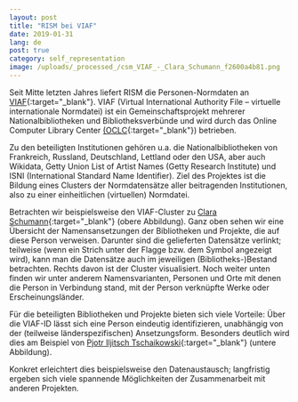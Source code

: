 ```yaml
---
layout: post
title: "RISM bei VIAF"
date: 2019-01-31
lang: de
post: true
category: self_representation
image: /uploads/_processed_/csm_VIAF_-_Clara_Schumann_f2600a4b81.png
---
```



Seit Mitte letzten Jahres liefert RISM die Personen-Normdaten an [VIAF](http://viaf.org/){:target="_blank"}. VIAF (Virtual International Authority File – virtuelle internationale Normdatei) ist ein Gemeinschaftsprojekt mehrerer Nationalbibliotheken und Bibliotheksverbünde und wird durch das Online Computer Library Center [(OCLC](https://www.oclc.org/){:target="_blank"}) betrieben.

Zu den beteiligten Institutionen gehören u.a. die Nationalbibliotheken von Frankreich, Russland, Deutschland, Lettland oder den USA, aber auch Wikidata, Getty Union List of Artist Names (Getty Research Institute) und ISNI (International Standard Name Identifier). Ziel des Projektes ist die Bildung eines Clusters der Normdatensätze aller beitragenden Institutionen, also zu einer einheitlichen (virtuellen) Normdatei.

Betrachten wir beispielsweise den VIAF-Cluster zu [Clara Schumann](http://viaf.org/viaf/44499359){:target="_blank"} (obere Abbildung). Ganz oben sehen wir eine Übersicht der Namensansetzungen der Bibliotheken und Projekte, die auf diese Person verweisen. Darunter sind die gelieferten Datensätze verlinkt; teilweise (wenn ein Strich unter der Flagge bzw. dem Symbol angezeigt wird), kann man die Datensätze auch im jeweiligen (Bibliotheks-)Bestand betrachten. Rechts davon ist der Cluster visualisiert. Noch weiter unten finden wir unter anderem Namensvarianten, Personen und Orte mit denen die Person in Verbindung stand, mit der Person verknüpfte Werke oder Erscheinungsländer.

Für die beteiligten Bibliotheken und Projekte bieten sich viele Vorteile: Über die VIAF-ID lässt sich eine Person eindeutig identifizieren, unabhängig von der (teilweise länderspezifischen) Ansetzungsform. Besonders deutlich wird dies am Beispiel von [Pjotr Iljitsch Tschaikowski](http://viaf.org/viaf/99258155){:target="_blank"} (untere Abbildung).

Konkret erleichtert dies beispielsweise den Datenaustausch; langfristig ergeben sich viele spannende Möglichkeiten der Zusammenarbeit mit anderen Projekten.



<script type="text/javascript">var switchTo5x=true;</script><script type="text/javascript" src="http://w.sharethis.com/button/buttons.js"></script><script type="text/javascript">stLight.options({publisher: "9b601438-1ce1-49d8-bfd7-9cff5df54c17", doNotHash: false, doNotCopy: false, hashAddressBar: false});</script>